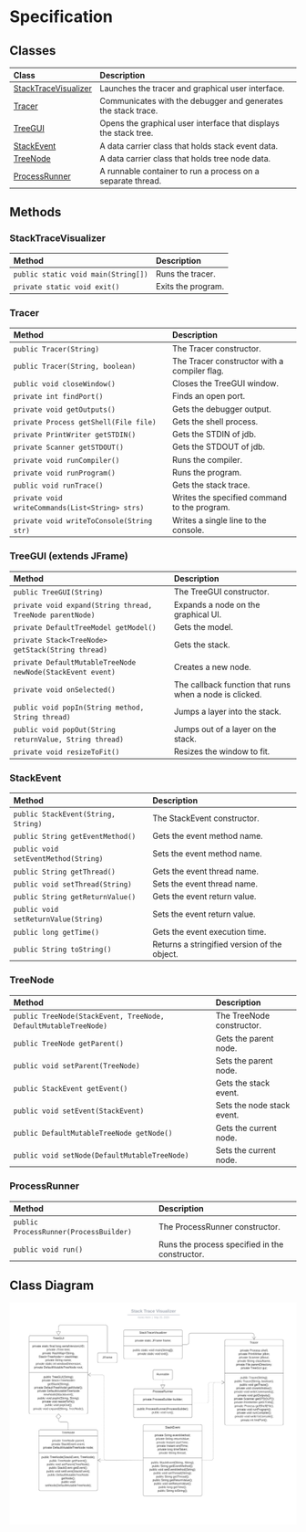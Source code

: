 # Specification

## Classes

| Class | Description |
|:----|:----|
| [StackTraceVisualizer](#StackTraceVisualizer) | Launches the tracer and graphical user interface. |
| [Tracer](#Tracer) | Communicates with the debugger and generates the stack trace. |
| [TreeGUI](#TreeGUI) | Opens the graphical user interface that displays the stack tree. |
| [StackEvent](#StackEvent) | A data carrier class that holds stack event data. |
| [TreeNode](#TreeNode) | A data carrier class that holds tree node data. |
| [ProcessRunner](#ProcessRunner) | A runnable container to run a process on a separate thread. |

## Methods
### StackTraceVisualizer

| Method | Description |
|:----|:----|
| `public static void main(String[])` | Runs the tracer. |
| `private static void exit()` | Exits the program. |

### Tracer

| Method | Description |
|:----|:----|
| `public Tracer(String)` | The Tracer constructor. |
| `public Tracer(String, boolean)` | The Tracer constructor with a compiler flag. |
| `public void closeWindow()` | Closes the TreeGUI window. |
| `private int findPort()` | Finds an open port. |
| `private void getOutputs()` | Gets the debugger output. |
| `private Process getShell(File file)` | Gets the shell process. |
| `private PrintWriter getSTDIN()` | Gets the STDIN of jdb. |
| `private Scanner getSTDOUT()` | Gets the STDOUT of jdb. |
| `private void runCompiler()` | Runs the compiler. |
| `private void runProgram()` | Runs the program. |
| `public void runTrace()` | Gets the stack trace. |
| `private void writeCommands(List<String> strs)` | Writes the specified command to the program. |
| `private void writeToConsole(String str)` | Writes a single line to the console. |

### TreeGUI (extends JFrame)

| Method | Description |
|:----|:----|
| `public TreeGUI(String)` | The TreeGUI constructor. |
| `private void expand(String thread, TreeNode parentNode)` | Expands a node on the graphical UI. |
| `private DefaultTreeModel getModel()` | Gets the model. |
| `private Stack<TreeNode> getStack(String thread)` | Gets the stack. |
| `private DefaultMutableTreeNode newNode(StackEvent event)` | Creates a new node. |
| `private void onSelected()` | The callback function that runs when a node is clicked. |
| `public void popIn(String method, String thread)` | Jumps a layer into the stack. |
| `public void popOut(String returnValue, String thread)` | Jumps out of a layer on the stack. |
| `private void resizeToFit()` | Resizes the window to fit. |

### StackEvent

| Method | Description |
|:----|:----|
| `public StackEvent(String, String)` | The StackEvent constructor. |
| `public String getEventMethod()` | Gets the event method name. |
| `public void setEventMethod(String)` | Sets the event method name. |
| `public String getThread()` | Gets the event thread name. |
| `public void setThread(String)` | Sets the event thread name. |
| `public String getReturnValue()` | Gets the event return value. |
| `public void setReturnValue(String)` | Sets the event return value. |
| `public long getTime()` | Gets the event execution time. |
| `public String toString()` | Returns a stringified version of the object. |

### TreeNode

| Method | Description |
|:----|:----|
| `public TreeNode(StackEvent, TreeNode, DefaultMutableTreeNode)` | The TreeNode constructor. |
| `public TreeNode getParent()` | Gets the parent node. |
| `public void setParent(TreeNode)` | Sets the parent node. |
| `public StackEvent getEvent()` | Gets the stack event. |
| `public void setEvent(StackEvent)` | Sets the node stack event. |
| `public DefaultMutableTreeNode getNode()` | Gets the current node. |
| `public void setNode(DefaultMutableTreeNode)` | Sets the current node. |

### ProcessRunner

| Method | Description |
|:----|:----|
| `public ProcessRunner(ProcessBuilder)` | The ProcessRunner constructor. |
| `public void run()` | Runs the process specified in the constructor. |

## Class Diagram

![Class Diagram](classes.png)
